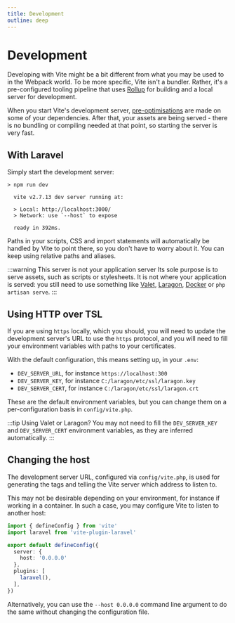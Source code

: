 ```yaml
---
title: Development
outline: deep
---
```


# Development

Developing with Vite might be a bit different from what you may be used to in the Webpack world. To be more specific, Vite isn't a bundler. Rather, it's a pre-configured tooling pipeline that uses [Rollup](https://rollupjs.org/) for building and a local server for development.

When you start Vite's development server, [pre-optimisations](https://vitejs.dev/guide/dep-pre-bundling.html) are made on some of your dependencies. After that, your assets are being served - there is no bundling or compiling needed at that point, so starting the server is very fast.

## With Laravel

Simply start the development server:

```
> npm run dev

  vite v2.7.13 dev server running at:

  > Local: http://localhost:3000/
  > Network: use `--host` to expose

  ready in 392ms.
```

Paths in your scripts, CSS and import statements will automatically be handled by Vite to point there, so you don't have to worry about it. You can keep using relative paths and aliases.

:::warning This server is not your application server
Its sole purpose is to serve assets, such as scripts or stylesheets. It is not where your application is served: you still need to use something like [Valet](https://laravel.com/docs/8.x/valet), [Laragon](https://laragon.org/), [Docker](https://www.docker.com/) or `php artisan serve`.
:::

## Using HTTP over TSL

If you are using `https` locally, which you should, you will need to update the development server's URL to use the `https` protocol, and you will need to fill your environment variables with paths to your certificates.

With the default configuration, this means setting up, in your `.env`:
- `DEV_SERVER_URL`, for instance `https://localhost:300`
- `DEV_SERVER_KEY`, for instance `C:/laragon/etc/ssl/laragon.key`
- `DEV_SERVER_CERT`, for instance `C:/laragon/etc/ssl/laragon.crt`

These are the default environment variables, but you can change them on a per-configuration basis in `config/vite.php`.

:::tip Using Valet or Laragon?
You may not need to fill the `DEV_SERVER_KEY` and `DEV_SERVER_CERT` environment variables, as they are inferred automatically.
:::

## Changing the host

The development server URL, configured via `config/vite.php`, is used for generating the tags and telling the Vite server which address to listen to. 

This may not be desirable depending on your environment, for instance if working in a container. In such a case, you may configure Vite to listen to another host:

```ts {6}
import { defineConfig } from 'vite'
import laravel from 'vite-plugin-laravel'

export default defineConfig({
  server: {
    host: '0.0.0.0'
  },
  plugins: [
    laravel(),
  ],
})
```

Alternatively, you can use the `--host 0.0.0.0` command line argument to do the same without changing the configuration file.
